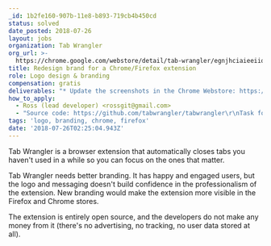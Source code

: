 ```yaml
---
_id: 1b2fe160-907b-11e8-b893-719cb4b450cd
status: solved
date_posted: 2018-07-26
layout: jobs
organization: Tab Wrangler
org_url: >-
  https://chrome.google.com/webstore/detail/tab-wrangler/egnjhciaieeiiohknchakcodbpgjnchh
title: Redesign brand for a Chrome/Firefox extension
role: Logo design & branding
compensation: gratis
deliverables: "* Update the screenshots in the Chrome Webstore: https://chrome.google.com/webstore/detail/tab-wrangler/egnjhciaieeiiohknchakcodbpgjnchh\r\n* Update the description in the Chrome Webstore to more accurately describe the extension\r\n* Create a new icon (including a hi-res one) for use both in the Webstore and in Chrome itself \r\n* Create promotional images for use in the Chrome Webstore (small, large, and marquee)"
how_to_apply:
  - Ross (lead developer) <rossgit@gmail.com>
  - "Source code: https://github.com/tabwrangler/tabwrangler\r\nTask for tracking the redesign: https://github.com/tabwrangler/tabwrangler/issues/168\r\nFirefox version: https://addons.mozilla.org/en-US/firefox/addon/tabwrangler/"
tags: 'logo, branding, chrome, firefox'
date: '2018-07-26T02:25:04.943Z'
---
```

Tab Wrangler is a browser extension that automatically closes tabs you haven't used in a while so you can focus on the ones that matter.

Tab Wrangler needs better branding. It has happy and engaged users, but the logo and messaging doesn't build confidence in the professionalism of the extension. New branding would make the extension more visible in the Firefox and Chrome stores.

The extension is entirely open source, and the developers do not make any money from it (there's no advertising, no tracking, no user data stored at all).
